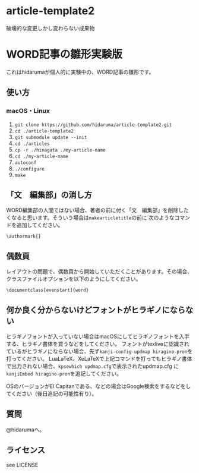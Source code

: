 # article-template2
破壊的な変更しかし変わらない成果物

# WORD記事の雛形実験版

これはhidarumaが個人的に実験中の、WORD記事の雛形です。

## 使い方

### macOS・Linux

1. `git clone https://github.com/hidaruma/article-template2.git`
2. `cd ./article-template2`
3. `git submodule update --init`
4. `cd ./articles`
5. `cp -r ./hinagata ./my-article-name`
6. `cd ./my-article-name`
7. `autoconf`
8. `./configure`
9. `make`

## 「文　編集部」の消し方

WORD編集部の人間ではない場合、著者の前に付く「文　編集部」を削除したくなると思います。そういう場合は`makearticletitle`の前に
次のようなコマンドを追加してください。

```TeX
\authormark{}
```

## 偶数頁

レイアウトの問題で、偶数頁から開始していただくことがあります。その場合、クラスファイルオプションを以下のようにしてください。

```TeX
\documentclass[evenstart]{word}
```

## 何か良く分からないけどフォントがヒラギノにならない
ヒラギノフォントが入っていない場合はmacOSにしてヒラギノフォントを入手する、ヒラギノ書体を買うなどをしてください。
フォントがtexliveに認識されているがヒラギノにならない場合、先ず`kanji-config-updmap hiragino-pron`を打ってください。
LuaLaTeX、XeLaTeXで上記コマンドを打ってもヒラギノ書体で出力されない場合、`kpsewhich updmap.cfg`で表示されたupdmap.cfg
に`kanjiEmbed hiragino-pron`を追記してください。

OSのバージョンがEl Capitanである、などの場合はGoogle検索をするなどをしてください（後日追記の可能性有り）。

## 質問

@hidarumaへ。

## ライセンス

see LICENSE